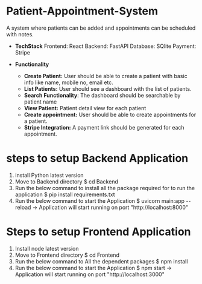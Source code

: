 # Patient-Appointment-System
A system where patients can be added and appointments can be scheduled with notes.

- **TechStack**
Frontend: React
Backend: FastAPI
Database: SQlite
Payment: Stripe

- **Functionality**
    - **Create Patient:** User should be able to create a patient with basic info like name, mobile no, email etc.
    - **List Patients:** User should see a dashboard with the list of patients.
    - **Search Functionality**: The dashboard should be searchable by patient name
    - **View Patient:** Patient detail view for each patient
    - **Create appointment:**  User should be able to create appointments for a patient.
    - **Stripe Integration:** A payment link should be generated for each appointment.

# steps to setup Backend Application
1) install Python latest version
2) Move to Backend directory
  $ cd Backend
3) Run the below command to install all the package required for to run the application
  $ pip install requirements.txt
4) Run the below command to start the Application
  $ uvicorn main:app --reload
-> Application will start running on port "http://localhost:8000"

# Steps to setup Frontend Application
1) Install node latest version
2) Move to Frontend directory
   $ cd Frontend
3) Run the below command to All the dependent packages
   $ npm install
4) Run the below command to start the Application
   $ npm start
  -> Application will start running on port "http://localhost:3000"
